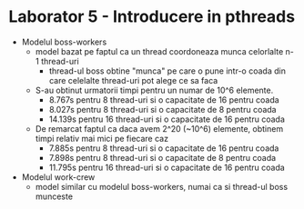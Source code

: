 # Laborator 5 - Introducere in pthreads
* Modelul boss-workers
    * model bazat pe faptul ca un thread coordoneaza munca celorlalte n-1 thread-uri
        * thread-ul boss obtine "munca" pe care o pune intr-o coada din care celelalte thread-uri pot alege ce sa faca
    * S-au obtinut urmatorii timpi pentru un numar de 10^6 elemente.
        * 8.767s pentru 8 thread-uri si o capacitate de 16 pentru coada
        * 8.027s pentru 8 thread-uri si o capacitate de 8 pentru coada
        * 14.139s pentru 16 thread-uri si o capacitate de 16 pentru coada
    * De remarcat faptul ca daca avem 2^20 (~10^6) elemente, obtinem timpi relativ mai mici pe fiecare caz
        * 7.885s pentru 8 thread-uri si o capacitate de 16 pentru coada
        * 7.898s pentru 8 thread-uri si o capacitate de 8 pentru coada
        * 11.795s pentru 16 thread-uri si o capacitate de 16 pentru coada
* Modelul work-crew
    * model similar cu modelul boss-workers, numai ca si thread-ul boss munceste
    